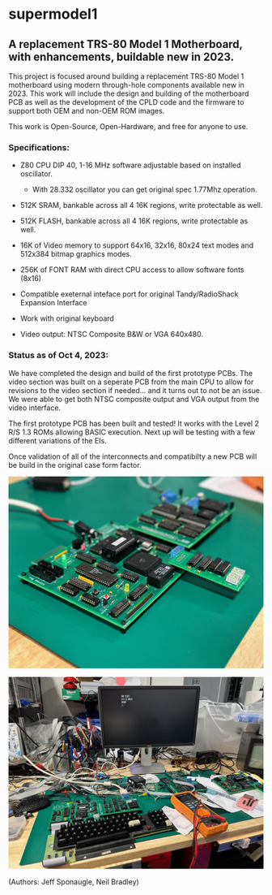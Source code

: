 # supermodel1
## A replacement TRS-80 Model 1 Motherboard, with enhancements, buildable new in 2023.

This project is focused around building a replacement TRS-80 Model 1 motherboard using modern through-hole components available new in 2023.  This work will include the design and building of the motherboard PCB as well as the development of the CPLD code and the firmware to support both OEM and non-OEM ROM images.

This work is Open-Source, Open-Hardware, and free for anyone to use.

### Specifications:

+ Z80 CPU DIP 40, 1-16 MHz software adjustable based on installed oscillator. 

  - With 28.332 oscillator you can get original spec 1.77Mhz operation.

+ 512K SRAM, bankable across all 4 16K regions, write protectable as well.

+ 512K FLASH, bankable across all 4 16K regions, write protectable as well. 

+ 16K of Video memory to support 64x16, 32x16, 80x24 text modes and 512x384 bitmap graphics modes.

+ 256K of FONT RAM with direct CPU access to allow software fonts (8x16)

+ Compatible exeternal inteface port for original Tandy/RadioShack Expansion Interface

+ Work with original keyboard

+ Video output: NTSC Composite B&W or VGA 640x480.

### Status as of Oct 4, 2023:

We have completed the design and build of the first prototype PCBs.  The video section was built on a seperate PCB from the main CPU to allow for revisions to the video section if needed... and it turns out to not be an issue.  We were able to get both NTSC composite output and VGA output from the video interface.  


The first prototype PCB has been built and tested!  It works with the Level 2 R/S 1.3 ROMs allowing BASIC execution.  Next up will be testing with a few different variations of the EIs.

Once validation of all of the interconnects and compatibilty a new PCB will be build in the original case form factor.

![First Prototype PCB](SM1_ProtoA.jpeg)

![First Prototype PCB](SM1_ProtoB.jpeg)


(Authors:  Jeff Sponaugle, Neil Bradley)
